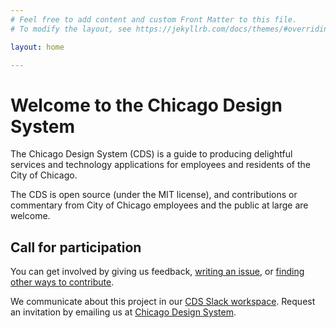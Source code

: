 ```yaml
---
# Feel free to add content and custom Front Matter to this file.
# To modify the layout, see https://jekyllrb.com/docs/themes/#overriding-theme-defaults

layout: home

---
```


<H1>Welcome to the Chicago Design System</H1>

The Chicago Design System (CDS) is a guide to producing delightful services and technology applications for employees and residents of the City of Chicago.

The CDS is open source (under the MIT license), and contributions or commentary from City of Chicago employees and the public at large are welcome.

## Call for participation

You can get involved by giving us feedback, [writing an issue](https://github.com/Chicago/design-system/issues/new), or [finding other ways to contribute](https://opensource.guide/how-to-contribute/).

We communicate about this project in our [CDS Slack workspace](https://chicagodesignsystem.slack.com/messages). Request an invitation by emailing us at [Chicago Design System](mailto:design.system@cityofchicago.org).
